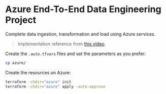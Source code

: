 # Azure End-To-End Data Engineering Project

Complete data ingestion, transformation and load using Azure services.

> Implementation reference from [this video][1].

Create the `.auto.tfvars` files and set the parameters as you prefer:

```sh
cp azure/
```

Create the resources on Azure:

```sh
terraform -chdir="azure" init
terraform -chdir="azure" apply -auto-approve
```

[1]: https://youtu.be/IaA9YNlg5hM?list=PL_ko60AZHL-pWXeO6YouiE-ZQlM02duKy
